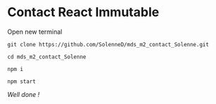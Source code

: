 # Contact React Immutable

Open new terminal

`git clone https://github.com/SolenneD/mds_m2_contact_Solenne.git`

`cd mds_m2_contact_Solenne`

`npm i`

`npm start`


*Well done !*
